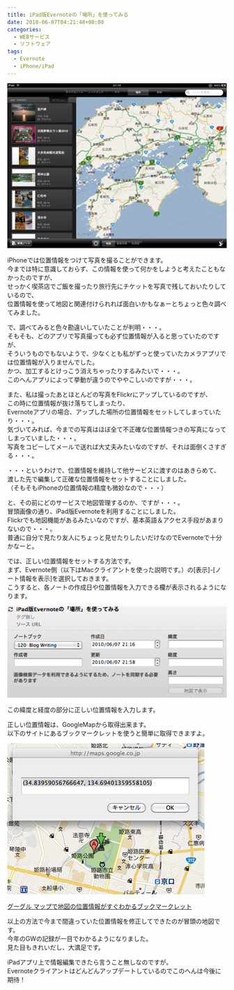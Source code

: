 ```yaml
---
title: iPad版Evernoteの「場所」を使ってみる
date: 2010-06-07T04:21:48+00:00
categories:
  - WEBサービス
  - ソフトウェア
tags:
  - Evernote
  - iPhone/iPad
---
```

![location1](./11.png)

iPhoneでは位置情報をつけて写真を撮ることができます。  
今までは特に意識しておらず、この情報を使って何かをしようと考えたこともなかったのですが、  
せっかく喫茶店でご飯を撮ったり旅行先にチケットを写真で残しておいたりしているので、  
位置情報を使って地図と関連付けられれば面白いかもなぁーとちょっと色々調べてみました。

で、調べてみると色々勘違いしていたことが判明・・・。  
そもそも、どのアプリで写真撮っても必ず位置情報が入ると思っていたのですが、  
そういうものでもないようで、少なくとも私がずっと使っていたカメラアプリでは位置情報が入りませんでした。  
かつ、加工するとけっこう消えちゃったりするみたいで・・・。  
このへんアプリによって挙動が違うのでややこしいのですが・・・。

また、私は撮ったあとほとんどの写真をFlickrにアップしているのですが、  
この時に位置情報が抜け落ちてしまったり、  
Evernoteアプリの場合、アップした場所の位置情報をセットしてしまっていたり・・・。  
気づいてみれば、今までの写真はほぼ全て不正確な位置情報つきの写真になってしまっていました・・・。  
写真をコピーしてメールで送れば大丈夫みたいなのですが、それは面倒くさすぎる・・・。

・・・というわけで、位置情報を維持して他サービスに渡すのはあきらめて、  
渡した先で編集して正確な位置情報をセットすることにしました。  
（そもそもiPhoneの位置情報の精度も微妙なので・・・）

と、その前にどのサービスで地図管理するのか、ですが・・・。  
冒頭画像の通り、iPad版Evernoteを利用することにしました。  
Flickrでも地図機能があるみたいなのですが、基本英語＆アクセス手段があまりないので・・・。  
普通に自分で見たり友人にちょっと見せたりしたいだけなのでEvernoteで十分かなーと。

では、正しい位置情報をセットする方法です。  
まず、Evernote側（以下はMacクライアントを使った説明です。）の[表示]-[ノート情報を表示]を選択しておきます。  
こうすると、各ノートの作成日や位置情報を入力できる欄が表示されるようになります。

![location2](./21.png)

この緯度と経度の部分に正しい位置情報を入力します。

正しい位置情報は、GoogleMapから取得出来ます。  
以下のサイトにあるブックマークレットを使うと簡単に取得できますよ。

![location3](./31.png)

[グーグル マップで地図の位置情報がすぐわかるブックマークレット][1]

以上の方法で今まで間違っていた位置情報を修正してできたのが冒頭の地図です。  
今年のGWの記録が一目でわかるようになりました。  
見た目もきれいだし、大満足です。

iPadアプリ上で情報編集できたら言うこと無しなのですが。  
Evernoteクライアントはどんどんアップデートしているのでこのへんは今後に期待！

 [1]: http://aki19.tumblr.com/post/669373664
